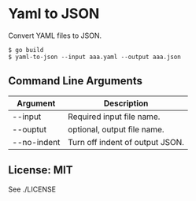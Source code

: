 # Yaml to JSON

Convert YAML files to JSON.

```
$ go build
$ yaml-to-json --input aaa.yaml --output aaa.json
```

## Command Line Arguments

| Argument       | Description                                                    |
|----------------|----------------------------------------------------------------|
| --input <fn>   | Required input file name.                                      |
| --ouptut <fn>  | optional, output file name.                                    |
| --no-indent    | Turn off indent of output JSON.                                |


## License: MIT

See ./LICENSE

